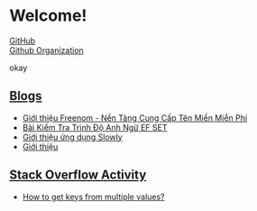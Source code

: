 # Welcome!

[GitHub](https://github.com/chupper100) <br/>
[Github Organization](https://github.com/Chupper-Studio)

<script type="text/javascript">
// JavaScript example

document.getElementById("demo").innerHTML = "Hello JavaScript!";
</script>
<p id='demo'>okay</p>

## [Blogs](https://blogcuadat08.blogspot.com)
<!-- BLOG-POST-LIST:START -->
- [Giới thiệu Freenom - Nền Tảng Cung Cấp Tên Miền Miễn Phí](https://blogcuadat08.blogspot.com/2021/11/freenom-nen-tang-cung-cap-ten-mien-mien.html)
- [Bài Kiểm Tra Trình Độ Anh Ngữ EF SET](https://blogcuadat08.blogspot.com/2021/09/bai-kiem-tra-trinh-do-anh-ngu-ef-set.html)
- [Giới thiệu ứng dụng Slowly](https://blogcuadat08.blogspot.com/2021/09/gioi-thieu-ung-dung-slowly.html)
- [Giới thiệu](https://blogcuadat08.blogspot.com/2021/09/ve-ban-than-chao-cac-ban-nhung-nguoi.html)
<!-- BLOG-POST-LIST:END -->

## [Stack Overflow Activity](https://stackoverflow.com/users/15875691)
<!-- STACKOVERFLOW:START -->
- [How to get keys from multiple values?](https://stackoverflow.com/questions/68710915/how-to-get-keys-from-multiple-values)
<!-- STACKOVERFLOW:END -->












<!---
chupper100/chupper100 is a ✨ special ✨ repository because its `README.md` (this file) appears on your GitHub profile.
You can click the Preview link to take a look at your changes.
--->
